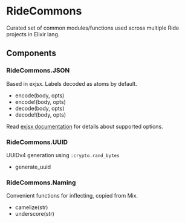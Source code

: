 RideCommons
===========

Curated set of common modules/functions used across multiple Ride projects in Elixir lang.

## Components

### RideCommons.JSON

Based in exjsx. Labels decoded as atoms by default.

- encode(body, opts)
- encode!(body, opts)
- decode(body, opts)
- decode!(body, opts)

Read [exjsx documentation](https://github.com/talentdeficit/exjsx) for details about supported options.

### RideCommons.UUID

UUIDv4 generation using `:crypto.rand_bytes`

- generate_uuid

### RideCommons.Naming

Convenient functions for inflecting, copied from Mix.

- camelize(str)
- underscore(str)
